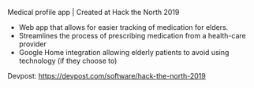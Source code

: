 Medical profile app | Created at Hack the North 2019

 - Web app that allows for easier tracking of medication for elders. 
 - Streamlines the process of prescribing medication from a health-care provider 
 - Google Home integration allowing elderly patients to avoid using technology (if they choose to)
 
 Devpost: https://devpost.com/software/hack-the-north-2019

